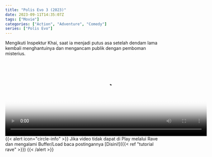 ```yaml
---
title: "Polis Evo 3 (2023)"
date: 2023-09-11T14:35:07Z
tags: ["Movie"]
categories: ["Action", "Adventure", "Comedy"]
series: ["Polis Evo"]
---
```


Mengikuti Inspektur Khai, saat ia menjadi putus asa setelah dendam lama kembali menghantuinya dan mengancam publik dengan pemboman misterius.

<video id="video-2" 
class="art-preview lazy video-js vjs-default-skin vjs-big-play-centered" 
controls preload="auto" 
width="640" 
height="240"
poster="https://www.themoviedb.org/t/p/original/mybMk7ryhh2vLMjVkWfc2VuO7RJ.jpg" 
data-setup='{ "example_option": true, "width": "auto", "height": "auto", "techOrder": ["html5","flash"] }' 
onseeked="true"> <source src="https://kp3d-my.sharepoint.com/personal/ryoo_kp3d_onmicrosoft_com/_layouts/15/download.aspx?share=ESZ145F7QvFIsGogTVO_2xgBYKweswr9b7A_gmApzB3Hug" type='video/mp4'>
</video>
<br>
{{< alert icon="circle-info" >}}
Jika video tidak dapat di Play melalui Rave dan mengalami Buffer/Load baca postingannya [Disini!]({{< ref "tutorial rave" >}})
{{< /alert >}}